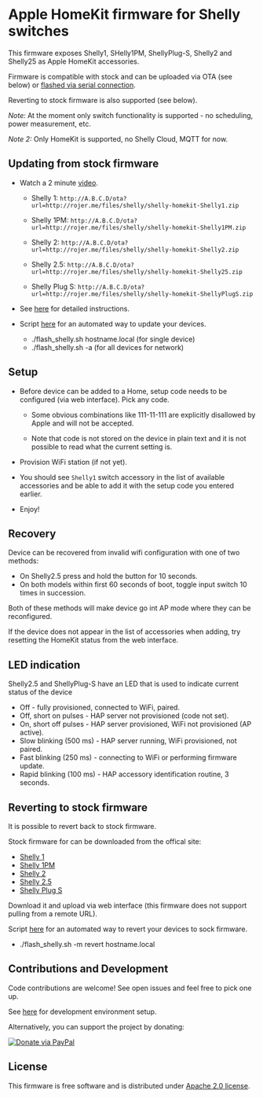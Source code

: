 # Apple HomeKit firmware for Shelly switches

This firmware exposes Shelly1, SHelly1PM, ShellyPlug-S, Shelly2 and Shelly25 as Apple HomeKit accessories.

Firmware is compatible with stock and can be uploaded via OTA (see below) or [flashed via serial connection](docs/flashing.md).

Reverting to stock firmware is also supported (see below).

*Note:* At the moment only switch functionality is supported - no scheduling, power measurement, etc.

*Note 2:* Only HomeKit is supported, no Shelly Cloud, MQTT for now.

## Updating from stock firmware

  * Watch a 2 minute [video](https://www.youtube.com/watch?v=BZc-kp4dDRw).

    * Shelly 1: `http://A.B.C.D/ota?url=http://rojer.me/files/shelly/shelly-homekit-Shelly1.zip`

    * Shelly 1PM: `http://A.B.C.D/ota?url=http://rojer.me/files/shelly/shelly-homekit-Shelly1PM.zip`

    * Shelly 2: `http://A.B.C.D/ota?url=http://rojer.me/files/shelly/shelly-homekit-Shelly2.zip`

    * Shelly 2.5: `http://A.B.C.D/ota?url=http://rojer.me/files/shelly/shelly-homekit-Shelly25.zip`

    * Shelly Plug S: `http://A.B.C.D/ota?url=http://rojer.me/files/shelly/shelly-homekit-ShellyPlugS.zip`

  * See [here](docs/setup-ota.md) for detailed instructions.


  * Script [here](tools/flash_shelly.sh) for an automated way to update your devices.
    * ./flash_shelly.sh hostname.local  (for single device)
    * ./flash_shelly.sh -a  (for all devices for network)

## Setup

 * Before device can be added to a Home, setup code needs to be configured (via web interface). Pick any code.

   * Some obvious combinations like 111-11-111 are explicitly disallowed by Apple and will not be accepted.

   * Note that code is not stored on the device in plain text and it is not possible to read what the current setting is.

 * Provision WiFi station (if not yet).

 * You should see `Shelly1` switch accessory in the list of available accessories and be able to add it with the setup code you entered earlier.

 * Enjoy!

## Recovery

 Device can be recovered from invalid wifi configuration with one of two methods:

  * On Shelly2.5 press and hold the button for 10 seconds.
  * On both models within first 60 seconds of boot, toggle input switch 10 times in succession.

 Both of these methods will make device go int AP mode where they can be reconfigured.

 If the device does not appear in the list of accessories when adding, try resetting the HomeKit status from the web interface.
 
## LED indication

 Shelly2.5 and ShellyPlug-S have an LED that is used to indicate current status of the device

 * Off - fully provisioned, connected to WiFi, paired.
 * Off, short on pulses - HAP server not provisioned (code not set).
 * On, short off pulses - HAP server provisioned, WiFi not provisioned (AP active).
 * Slow blinking (500 ms) - HAP server running, WiFi provisioned, not paired.
 * Fast blinking (250 ms) - connecting to WiFi or performing firmware update.
 * Rapid blinking (100 ms) - HAP accessory identification routine, 3 seconds.

## Reverting to stock firmware

 It is possible to revert back to stock firmware.

 Stock firmware for can be downloaded from the offical site:
  * [Shelly 1](http://api.shelly.cloud/firmware/SHSW-1.zip)
  * [Shelly 1PM](http://api.shelly.cloud/firmware/SHSW-PM.zip)
  * [Shelly 2](http://api.shelly.cloud/firmware/SHSW-21.zip)
  * [Shelly 2.5](http://api.shelly.cloud/firmware/SHSW-25.zip)
  * [Shelly Plug S](http://api.shelly.cloud/firmware/SHPLG-S.zip)

 Download it and upload via web interface (this firmware does not support pulling from a remote URL).
 
 Script [here](tools/flash_shelly.sh) for an automated way to revert your devices to sock firmware.
   * ./flash_shelly.sh -m revert hostname.local

## Contributions and Development

Code contributions are welcome! See open issues and feel free to pick one up.

See [here](docs/development.md) for development environment setup.

Alternatively, you can support the project by donating:

[![Donate via PayPal](https://www.paypalobjects.com/en_US/i/btn/btn_donateCC_LG.gif)](https://www.paypal.com/cgi-bin/webscr?cmd=_s-xclick&hosted_button_id=6KPSKWJDHVLB4)

## License

This firmware is free software and is distributed under [Apache 2.0 license](LICENSE).
